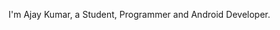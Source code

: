 I'm Ajay Kumar, 
a Student, 
Programmer and
Android Developer.

<!---
ajay-kr-2k3/ajay-kr-2k3 is a ✨ special ✨ repository because its `README.md` (this file) appears on your GitHub profile.
You can click the Preview link to take a look at your changes.
--->
